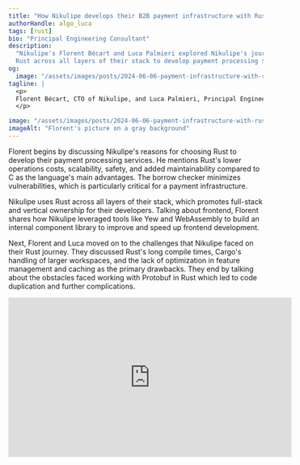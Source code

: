 ```yaml
---
title: "How Nikulipe develops their B2B payment infrastructure with Rust – with Florent Bécart"
authorHandle: algo_luca
tags: [rust]
bio: "Principal Engineering Consultant"
description:
  "Nikulipe's Florent Bécart and Luca Palmieri explored Nikulipe's journey using
  Rust across all layers of their stack to develop payment processing services."
og:
  image: "/assets/images/posts/2024-06-06-payment-infrastructure-with-rust/og-image.jpg"
tagline: |
  <p>
  Florent Bécart, CTO of Nikulipe, and Luca Palmieri, Principal Engineering Consultant at Mainmatter, reviewed Nikulipe's experience with Rust, along with the reasons for adopting it as well as challenges they faced along the way.
  </p>

image: "/assets/images/posts/2024-06-06-payment-infrastructure-with-rust/header-visual.jpg"
imageAlt: "Florent's picture on a gray background"
---
```


Florent begins by discussing Nikulipe's reasons for choosing Rust to develop
their payment processing services. He mentions Rust's lower operations costs,
scalability, safety, and added maintainability compared to C as the language's
main advantages. The borrow checker minimizes vulnerabilities, which is
particularly critical for a payment infrastructure.

Nikulipe uses Rust across all layers of their stack, which promotes full-stack
and vertical ownership for their developers. Talking about frontend, Florent
shares how Nikulipe leveraged tools like Yew and WebAssembly to build an
internal component library to improve and speed up frontend development.

Next, Florent and Luca moved on to the challenges that Nikulipe faced on their
Rust journey. They discussed Rust's long compile times, Cargo's handling of
larger workspaces, and the lack of optimization in feature management and
caching as the primary drawbacks. They end by talking about the obstacles faced
working with Protobuf in Rust which led to code duplication and further
complications.

<iframe width="560" height="315" src="https://www.youtube.com/embed/RA-r4F4ZmXM" title="YouTube video player" frameborder="0" allow="accelerometer; autoplay; clipboard-write; encrypted-media; gyroscope; picture-in-picture; web-share" referrerpolicy="strict-origin-when-cross-origin" allowfullscreen></iframe>
